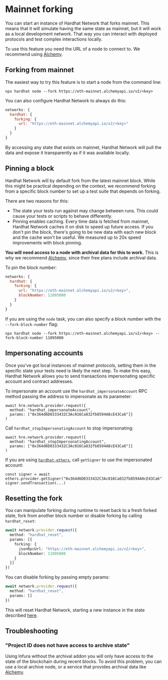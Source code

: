 # Mainnet forking

You can start an instance of Hardhat Network that forks mainnet. This means that it will simulate having the same state as mainnet, but it will work as a local development network. That way you can interact with deployed protocols and test complex interactions locally.

To use this feature you need the URL of a node to connect to. We recommend using [Alchemy].

## Forking from mainnet

The easiest way to try this feature is to start a node from the command line:

```
npx hardhat node --fork https://eth-mainnet.alchemyapi.io/v2/<key>
```

You can also configure Hardhat Network to always do this:

```js
networks: {
  hardhat: {
    forking: {
      url: "https://eth-mainnet.alchemyapi.io/v2/<key>"
    }
  }
}
```

By accessing any state that exists on mainnet, Hardhat Network will pull the data and expose it transparently as if it was available locally.

## Pinning a block

Hardhat Network will by default fork from the latest mainnet block. While this might be practical depending on the context, we recommend forking from a specific block number to set up a test suite that depends on forking.

There are two reasons for this:
- The state your tests run against may change between runs. This could cause your tests or scripts to behave differently.
- Pinning enables caching. Every time data is fetched from mainnet, Hardhat Network caches it on disk to speed up future access. If you don't pin the block, there's going to be new data with each new block and the cache won't be useful. We measured up to 20x speed improvements with block pinning.

**You will need access to a node with archival data for this to work.** This is why we recommend [Alchemy], since their free plans include archival data.

To pin the block number:

```js
networks: {
  hardhat: {
    forking: {
      url: "https://eth-mainnet.alchemyapi.io/v2/<key>",
      blockNumber: 11095000
    }
  }
}
```


If you are using the `node` task, you can also specify a block number with the `--fork-block-number` flag:

```
npx hardhat node --fork https://eth-mainnet.alchemyapi.io/v2/<key> --fork-block-number 11095000
```

## Impersonating accounts

Once you've got local instances of mainnet protocols, setting them in the specific state your tests need is likely the next step. To make this easy, Hardhat Network allows you to send transactions impersonating specific account and contract addresses.

To impersonate an account use the `hardhat_impersonateAccount` RPC method passing the address to impersonate as its parameter:

```tsx
await hre.network.provider.request({
  method: "hardhat_impersonateAccount",
  params: ["0x364d6D0333432C3Ac016Ca832fb8594A8cE43Ca6"]}
)
```

Call `hardhat_stopImpersonatingAccount` to stop impersonating:

```tsx
await hre.network.provider.request({
  method: "hardhat_stopImpersonatingAccount",
  params: ["0x364d6D0333432C3Ac016Ca832fb8594A8cE43Ca6"]}
)
```

If you are using [`hardhat-ethers`](https://github.com/nomiclabs/hardhat/tree/master/packages/hardhat-ethers), call `getSigner` to use the impersonated account:

```
const signer = await ethers.provider.getSigner("0x364d6D0333432C3Ac016Ca832fb8594A8cE43Ca6")
signer.sendTransaction(...)
```

## Resetting the fork

You can manipulate forking during runtime to reset back to a fresh forked state, fork from another block number or disable forking by calling `hardhat_reset`:

```ts
await network.provider.request({
  method: "hardhat_reset",
  params: [{
    forking: {
      jsonRpcUrl: "https://eth-mainnet.alchemyapi.io/v2/<key>",
      blockNumber: 11095000
    }
  }]
})
```

You can disable forking by passing empty params:

```ts
await network.provider.request({
  method: "hardhat_reset",
  params: []
})
```

This will reset Hardhat Network, starting a new instance in the state described [here](../hardhat-network/README.md#hardhat-network-initial-state).

## Troubleshooting

### "Project ID does not have access to archive state"

Using Infura without the archival addon you will only have access to the state of the blockchain during recent blocks. To avoid this problem, you can use a local archive node, or a service that provides archival data like [Alchemy].

[Alchemy]: https://alchemyapi.io/
